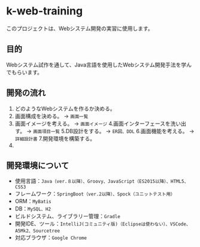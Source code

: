 # k-web-training
このプロジェクトは、Webシステム開発の実習に使用します。

## 目的
Webシステム試作を通して、Java言語を使用したWebシステム開発手法を学んでもらいます。

## 開発の流れ
1. どのようなWebシステムを作るか決める。
2. 画面構成を決める。 → `画面一覧`
3. 画面イメージを考える。 → `画面イメージ`
4.画面インターフェースを洗い出す。 → `画面項目一覧`
5.DB設計をする。 → `ER図、DDL`
6.画面機能を考える。 → `詳細設計書`
7.開発環境を構築する。
8.

## 開発環境について
 - 使用言語：`Java（ver.８以降）、Groovy、JavaScript（ES2015以降）、HTML5、CSS3`
 - フレームワーク：`SpringBoot（ver.2以降）、Spock（ユニットテスト用）`
 - ORM：`MyBatis`
 - DB：`MySQL、H2`
 - ビルドシステム、ライブラリー管理：`Gradle`
 - 開発IDE、ツール：`IntelliJ(コミュニティ版)（Eclipseは使わない）、VSCode、A5Mk2、Sourcetree`
 - 対応ブラウザ：`Google Chrome`
